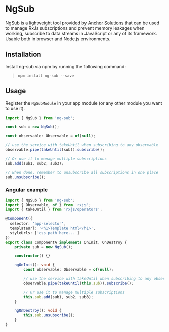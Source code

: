# NgSub

NgSub is a lightweight tool provided by [Anchor Solutions](https://www.anchorsolutions.nl) that can be used to manage RxJs subscriptions and prevent memory leakages when working, subscribe to data streams in JavaScript or any of its framework. Usable both in browser and Node.js environments.

## Installation
Install ng-sub via npm by running the following command: 
> `npm install ng-sub --save`

## Usage
Register the `NgSubModule` in your app module (or any other module you want to use it).

 ```typescript
import { NgSub } from 'ng-sub';

const sub = new NgSub();

const observable: Observable = of(null);

// use the service with takeUntil when subscribing to any observable
observable.pipe(takeUntil(sub)).subscribe();

// Or use it to manage multiple subscriptions
sub.add(sub1, sub2, sub3);

// when done, remember to unsubscribe all subscriptions in one place
sub.unsubscribe();
```

### Angular example
```typescript
import { NgSub } from 'ng-sub';
import { Observable, of } from 'rxjs';
import { takeUntil } from 'rxjs/operators';

@Component({
  selector: 'app-selector',
  templateUrl: '<h1>Template html</h1>',
  styleUrls: ['css path here...']
})
export class ComponentA implements OnInit, OnDestroy {
    private sub = new NgSub();

    constructor() {}

    ngOnInit(): void {
        const observable: Observable = of(null);

        // use the service with takeUntil when subscribing to any observable
        observable.pipe(takeUntil(this.sub)).subscribe();

        // Or use it to manage multiple subscriptions
        this.sub.add(sub1, sub2, sub3);
    }

    ngOnDestroy(): void {
        this.sub.unsubscribe();
    }
}
 ``` 
 